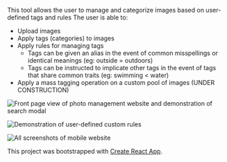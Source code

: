 This tool allows the user to manage and categorize images based on user-defined tags and rules
The user is able to:
  * Upload images
  * Apply tags (categories) to images
  * Apply rules for managing tags
    * Tags can be given an alias in the event of common misspellings or identical meanings (eg: outside = outdoors)
    * Tags can be instructed to implicate other tags in the event of tags that share common traits (eg: swimming < water)
  * Apply a mass tagging operation on a custom pool of images (UNDER CONSTRUCTION)

![Front page view of photo management website and demonstration of search modal](https://i.imgur.com/RX0HPGk.gif)

![Demonstration of user-defined custom rules](https://i.imgur.com/bXnuljb.png)

![All screenshots of mobile website](https://i.imgur.com/ZhGIA2U.png)

This project was bootstrapped with [Create React App](https://github.com/facebookincubator/create-react-app).

